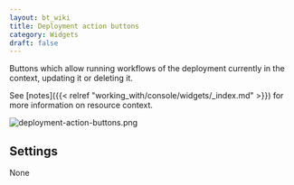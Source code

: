 ```yaml
---
layout: bt_wiki
title: Deployment action buttons
category: Widgets
draft: false
---
```

Buttons which allow running workflows of the deployment currently in the context, updating it or deleting it.

See [notes]({{< relref "working_with/console/widgets/_index.md" >}}) for more information on resource context.

![deployment-action-buttons.png]( /images/ui/widgets/deployment-action-buttons.png )


## Settings

None
